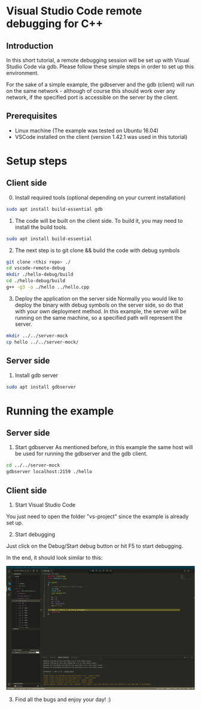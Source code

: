 # Visual Studio Code remote debugging for C++

## Introduction

In this short tutorial, a remote debugging session will be set up with Visual Studio Code via gdb. Please follow these simple steps in order to set up this environment.

For the sake of a simple example, the gdbserver and the gdb (client) will run on the same network - although of course this should work over any network, if the specified port is accessible on the server by the client.

## Prerequisites
* Linux machine (The example was tested on Ubuntu 16.04)
* VSCode installed on the client (version 1.42.1 was used in this tutorial)

# Setup steps

## Client side

0. Install required tools (optional depending on your current installation)
```bash
sudo apt install build-essential gdb
```

1. The code will be built on the client side. To build it, you may need to install the build tools.
```bash
sudo apt install build-essential
```

2. The next step is to git clone && build the code with debug symbols
```bash
git clone <this repo> ./
cd vscode-remote-debug
mkdir ./hello-debug/build
cd ./hello-debug/build
g++ -g3 -o ./hello ../hello.cpp
```

3. Deploy the application on the server side
Normally you would like to deploy the binary with debug symbols on the server side, so do that with your own deployment method. In this example, the server will be running on the same machine, so a specified path will represent the server.
```bash
mkdir ../../server-mock
cp hello ../../server-mock/
```

## Server side

1. Install gdb server
```bash
sudo apt install gdbserver
```

# Running the example

## Server side

1. Start gdbserver
As mentioned before, in this example the same host will be used for running the gdbserver and the gdb client.
```bash
cd ../../server-mock
gdbserver localhost:2159 ./hello
```

## Client side

1. Start Visual Studio Code

You just need to open the folder "vs-project" since the example is already set up.

2. Start debugging

Just click on the Debug/Start debug button or hit F5 to start debugging.

In the end, it should look similar to this:

![alt text](https://github.com/tafulop/vscode-remote-debug/blob/master/screenshot/debug_running.png)



3. Find all the bugs and enjoy your day! :)
